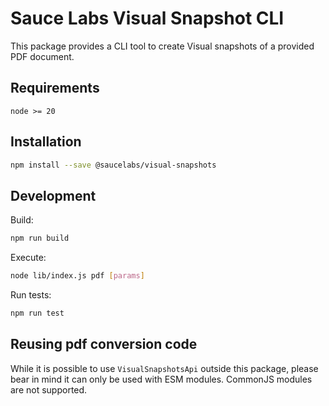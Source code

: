 # Sauce Labs Visual Snapshot CLI

This package provides a CLI tool to create Visual snapshots of a provided PDF document.

## Requirements

```
node >= 20
```

## Installation

```sh
npm install --save @saucelabs/visual-snapshots
```

## Development

Build:

```sh
npm run build
```

Execute:

```sh
node lib/index.js pdf [params]
```

Run tests:

```sh
npm run test
```

## Reusing pdf conversion code

While it is possible to use `VisualSnapshotsApi` outside this package, please bear in mind it can only be used with ESM modules.
CommonJS modules are not supported.
